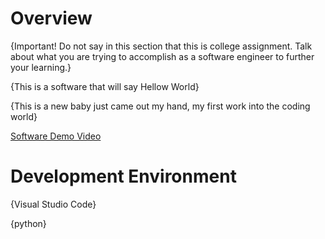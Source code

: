 # Overview

{Important!  Do not say in this section that this is college assignment.  Talk about what you are trying to accomplish as a software engineer to further your learning.}

{This is a software that will say Hellow World}

{This is a new baby just came out my hand, my first work into the coding world}

[Software Demo Video](http://youtube.link.goes.here)

# Development Environment

{Visual Studio Code}

{python}
